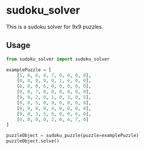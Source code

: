 # sudoku_solver
This is a sudoku solver for 9x9 puzzles.

## Usage
```python
from sudoku_solver import sudoku_solver

examplePuzzle = [
    [5, 8, 6, 0, 7, 0, 0, 0, 0],
    [0, 0, 0, 9, 0, 1, 6, 0, 0],
    [0, 0, 0, 6, 0, 0, 0, 0, 0],
    [0, 0, 7, 0, 0, 0, 0, 0, 0],
    [9, 0, 2, 0, 1, 0, 3, 0, 5],
    [0, 0, 5, 0, 9, 0, 0, 0, 0],
    [0, 9, 0, 0, 4, 0, 0, 0, 8],
    [0, 0, 3, 5, 0, 0, 0, 6, 0],
    [0, 0, 0, 0, 2, 0, 4, 7, 0]
]

puzzleObject = sudoku_puzzle(puzzle=examplePuzzle)
puzzleObject.solve()
```
